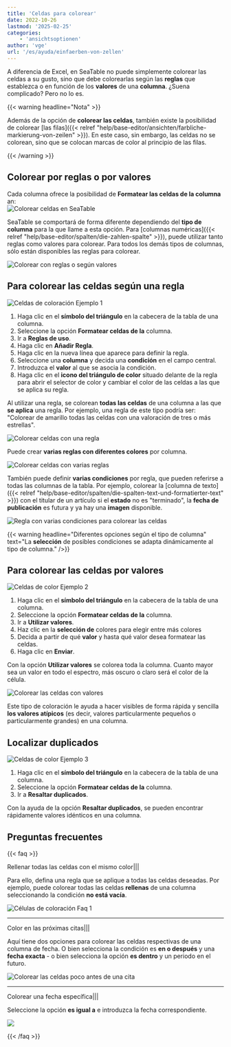 ```yaml
---
title: 'Celdas para colorear'
date: 2022-10-26
lastmod: '2025-02-25'
categories:
    - 'ansichtsoptionen'
author: 'vge'
url: '/es/ayuda/einfaerben-von-zellen'
---
```


A diferencia de Excel, en SeaTable no puede simplemente colorear las celdas a su gusto, sino que debe colorearlas según las **reglas** que establezca o en función de los **valores** de una **columna**. ¿Suena complicado? Pero no lo es.

{{< warning  headline="Nota" >}}

Además de la opción de **colorear las celdas**, también existe la posibilidad de colorear [las filas]({{< relref "help/base-editor/ansichten/farbliche-markierung-von-zeilen" >}}). En este caso, sin embargo, las celdas no se colorean, sino que se colocan marcas de color al principio de las filas.

{{< /warning >}}

## Colorear por reglas o por valores

Cada columna ofrece la posibilidad de **Formatear las celdas de la columna** an:  
![Colorear celdas en SeaTable](images/color-cells.png)

SeaTable se comportará de forma diferente dependiendo del **tipo de columna** para la que llame a esta opción. Para [columnas numéricas]({{< relref "help/base-editor/spalten/die-zahlen-spalte" >}}), puede utilizar tanto reglas como valores para colorear. Para todos los demás tipos de columnas, sólo están disponibles las reglas para colorear.

![Colorear con reglas o según valores](images/color-cells-rules-values.png)

## Para colorear las celdas según una regla

![Celdas de coloración Ejemplo 1](images/einfaerben-von-zellen-beispiel-1-1.gif)

1. Haga clic en el **símbolo del triángulo** en la cabecera de la tabla de una columna.
2. Seleccione la opción **Formatear celdas de la** columna.
3. Ir a **Reglas de uso**.
4. Haga clic en **Añadir Regla**.
5. Haga clic en la nueva línea que aparece para definir la regla.
6. Seleccione una **columna** y decida una **condición** en el campo central.
7. Introduzca el **valor** al que se asocia la condición.
8. Haga clic en el **icono del triángulo de color** situado delante de la regla para abrir el selector de color y cambiar el color de las celdas a las que se aplica su regla.

Al utilizar una regla, se colorean **todas las celdas** de una columna a las que **se aplica** una regla. Por ejemplo, una regla de este tipo podría ser: "Colorear de amarillo todas las celdas con una valoración de tres o más estrellas".

![Colorear celdas con una regla](images/Einfaerben-von-Zellen-mit-einer-Regel.png)

Puede crear **varias reglas con diferentes colores** por columna.

![Colorear celdas con varias reglas](images/Einfaerben-von-Zellen-mit-mehreren-Regeln.png)

También puede definir **varias condiciones** por regla, que pueden referirse a todas las columnas de la tabla. Por ejemplo, colorear la [columna de texto]({{< relref "help/base-editor/spalten/die-spalten-text-und-formatierter-text" >}}) con el titular de un artículo si el **estado** no es "terminado", la **fecha de publicación** es futura y ya hay una **imagen** disponible.

![Regla con varias condiciones para colorear las celdas](images/Regel-mit-mehreren-Bedingungen-fuer-die-farbliche-Zeilenmarkierung.png)

{{< warning  headline="Diferentes opciones según el tipo de columna"  text="La **selección** de posibles condiciones se adapta dinámicamente al tipo de columna." />}}

## Para colorear las celdas por valores

![Celdas de color Ejemplo 2](images/einfaerben-von-zellen-beispiel-2-1.gif)

1. Haga clic en el **símbolo del triángulo** en la cabecera de la tabla de una columna.
2. Seleccione la opción **Formatear celdas de la** columna.
3. Ir a **Utilizar valores**.
4. Haz clic en la **selección de** colores para elegir entre más colores
5. Decida a partir de qué **valor** y hasta qué valor desea formatear las celdas.
6. Haga clic en **Enviar**.

Con la opción **Utilizar valores** se colorea toda la columna. Cuanto mayor sea un valor en todo el espectro, más oscuro o claro será el color de la célula.

![Colorear las celdas con valores](images/einfaerben-von-zellen-2.png)

Este tipo de coloración le ayuda a hacer visibles de forma rápida y sencilla **los valores atípicos** (es decir, valores particularmente pequeños o particularmente grandes) en una columna.

## Localizar duplicados

![Celdas de color Ejemplo 3](images/einfaerben-von-zellen-beispiel-3.gif)

1. Haga clic en el **símbolo del triángulo** en la cabecera de la tabla de una columna.
2. Seleccione la opción **Formatear celdas de la** columna.
3. Ir a **Resaltar duplicados**.

Con la ayuda de la opción **Resaltar duplicados**, se pueden encontrar rápidamente valores idénticos en una columna.

## Preguntas frecuentes

{{< faq >}}

Rellenar todas las celdas con el mismo color|||

Para ello, defina una regla que se aplique a todas las celdas deseadas. Por ejemplo, puede colorear todas las celdas **rellenas** de una columna seleccionando la condición **no está vacía**.

![Células de coloración Faq 1](images/einfaerben-von-zellen-6.png)

---

Color en las próximas citas|||

Aquí tiene dos opciones para colorear las celdas respectivas de una columna de fecha. O bien selecciona la condición es **en o después** y una **fecha exacta** - o bien selecciona la opción **es dentro** y un periodo en el futuro.

![Colorear las celdas poco antes de una cita](images/einfaerben-von-zellen-7.png)

---

Colorear una fecha específica|||

Seleccione la opción **es igual a** e introduzca la fecha correspondiente.

![](images/einfaerben-von-zellen-8.png)

{{< /faq >}}
